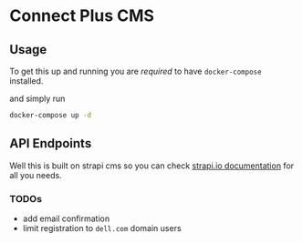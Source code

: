 # Connect Plus CMS

## Usage

To get this up and running you are *required* to have `docker-compose` installed.

and simply run

```sh
docker-compose up -d
```

## API Endpoints

Well this is built on strapi cms so you can check [strapi.io documentation](https://strapi.io/documentation/v3.x/content-api/api-endpoints.html#endpoints)
for all you needs.

### TODOs

- add email confirmation
- limit registration to `dell.com` domain users
